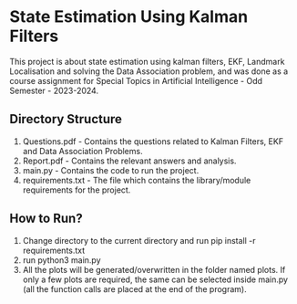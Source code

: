 # State Estimation Using Kalman Filters
This project is about state estimation using kalman filters, EKF, Landmark Localisation and solving the Data Association problem, and was done as a course assignment for Special Topics in Artificial Intelligence - Odd Semester - 2023-2024.

## Directory Structure
1. Questions.pdf - Contains the questions related to Kalman Filters, EKF and Data Association Problems.
2. Report.pdf - Contains the relevant answers and analysis.
3. main.py - Contains the code to run the project.
4. requirements.txt - The file which contains the library/module requirements for the project.

## How to Run?
1. Change directory to the current directory and run pip install -r requirements.txt
2. run python3 main.py 
3. All the plots will be generated/overwritten in the folder named plots. If only a few plots are required, the same can be selected inside main.py (all the function calls are placed at the end of the program).
